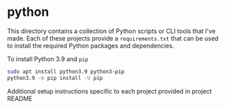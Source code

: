 # python

This directory contains a collection of Python scripts or CLI tools that I've made.
Each of these projects provide a `requirements.txt` that can be used to
install the required Python packages and dependencies.

To install Python 3.9 and `pip`

```bash
sudo apt install python3.9 python3-pip
python3.9 -m pip install -U pip
```

Additional setup instructions specific to each project provided in project README
